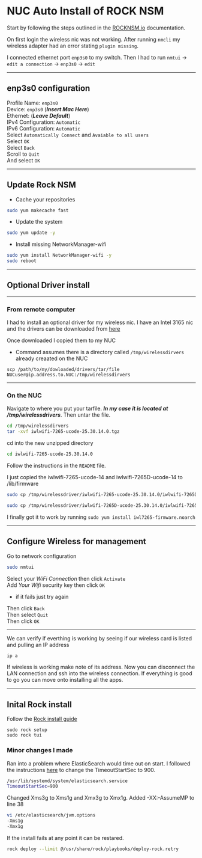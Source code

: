 # NUC Auto Install of ROCK NSM

Start by following the steps outlined in the [ROCKNSM.io](https://docs.rocknsm.io/install/install/) documentation.

On first login the wireless nic was not working.  After running `nmcli` my wireless adapter had an error stating `plugin missing`.

I connected ethernet port `enp3s0` to my switch.  Then I had to run `nmtui` -> `edit a connection` -> `enp3s0` -> `edit`  
___  

## enp3s0 configuration  

Profile Name: `enp3s0`  
Device: `enp3s0` (***Insert Mac Here***)  
Ethernet: (***Leave Default***)  
IPv4 Configuration: `Automatic`  
IPv6 Configuration: `Automatic`  
Select `Automatically Connect` and `Avaiable to all users`  
Select `OK`  
Select `Back`  
Scroll to `Quit`  
And select `OK`
___  

## Update Rock NSM

* Cache your repositories  

```bash
sudo yum makecache fast
```

* Update the system  

```bash
sudo yum update -y
```

* Install missing NetworkManager-wifi

```bash
sudo yum install NetworkManager-wifi -y
sudo reboot
```

___

## Optional Driver install

___

### From remote computer

I had to install an optional driver for my wireless nic.  I have an Intel 3165 nic and the drivers can be downloaded from [here](https://www.intel.com/content/www/us/en/support/articles/000005511/network-and-i-o/wireless-networking.html)  

Once downloaded I copied them to my NUC  

* Command assumes there is a directory called `/tmp/wirelessdirvers` already creaated on the NUC

```ssh
scp /path/to/my/dowloaded/drivers/tar/file NUCuser@ip.address.to.NUC:/tmp/wirelessdirvers
```  

___

### On the NUC

Navigate to where you put your tarfile.  ***In my case it is located at /tmp/wirelessdrivers***.  Then untar the file.

```bash
cd /tmp/wirelessdirvers  
tar -xvf iwlwifi-7265-ucode-25.30.14.0.tgz  
```

cd into the new unzipped directory

```bash
cd iwlwifi-7265-ucode-25.30.14.0
```

Follow the instructions in the `README` file.

I just copied the iwlwifi-7265-ucode-14 and iwlwifi-7265D-ucode-14 to /lib/firmware  

```bash  
sudo cp /tmp/wirelessdriver/iwlwifi-7265-ucode-25.30.14.0/iwlwifi-7265D-14.ucode /lib/firmware/

sudo cp /tmp/wirelessdriver/iwlwifi-7265D-ucode-25.30.14.0/iwlwifi-7265D-14.ucode /lib/firmware/
```

I finally got it to work by running `sudo yum install iwl7265-firmware.noarch`
___

## Configure Wireless for management

Go to network configuration  

```bash
sudo nmtui  
```

Select your *WiFi Connection* then click `Activate`  
Add *Your Wifi* security key then click `OK`  

* if it fails just try again  

Then click `Back`  
Then select `Quit`  
Then click `OK`  
___
We can verify if everthing is working by seeing if our wireless card is listed and pulling an IP address

```bash  
ip a
```

If wireless is working make note of its address.  Now you can disconnect the LAN connection and ssh into the wireless connection.  If everything is good to go you can move onto installing all the apps.  

___  

## Inital Rock install

Follow the [Rock install guide](https://docs.rocknsm.io/configure/setup-tui/)  

```rock
sudo rock setup  
sudo rock tui  
```

### Minor changes I made  

Ran into a problem where ElasticSearch would time out on start.  I followed the instructions [here](https://unix.stackexchange.com/questions/227017/how-to-change-systemd-service-timeout-value) to change the TimeoutStartSec to 900.  

```bash
/usr/lib/systemd/system/elasticsearch.service
TimeoutStartSec=900
```

Changed Xms3g to Xms1g and Xmx3g to Xmx1g.  Added -XX:-AssumeMP to line 38  

```bash
vi /etc/elasticsearch/jvm.options
-Xms1g
-Xmx1g  
```

If the install fails at any point it can be restared.  

```bash
rock deploy --limit @/usr/share/rock/playbooks/deploy-rock.retry  
```  
